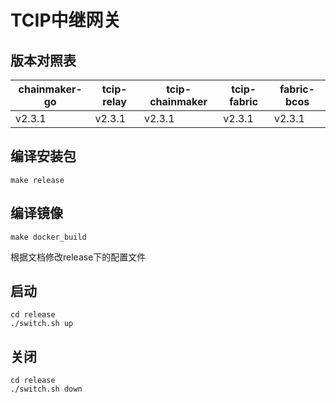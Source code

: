 # TCIP中继网关

## 版本对照表
| chainmaker-go|tcip-relay|tcip-chainmaker|tcip-fabric|fabric-bcos|
| -------- | --------- | --------- | --------- | --------- |
| v2.3.1 | v2.3.1| v2.3.1| v2.3.1| v2.3.1|

## 编译安装包

```shell
make release
```

## 编译镜像

```shell
make docker_build
```

根据文档修改release下的配置文件

## 启动

```shell
cd release
./switch.sh up
```

## 关闭

```shell
cd release
./switch.sh down
```